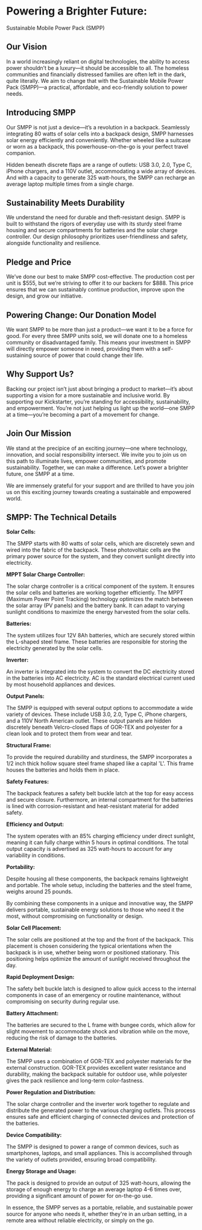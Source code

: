 # Powering a Brighter Future: 
Sustainable Mobile Power Pack (SMPP)

## Our Vision

In a world increasingly reliant on digital technologies, 
the ability to access power shouldn’t be a luxury—it should be accessible to all. 
The homeless communities and financially distressed families are often left in the dark, quite literally. 
We aim to change that with the Sustainable Mobile Power Pack (SMPP)—a practical, affordable, and eco-friendly solution to power needs.

## Introducing SMPP

Our SMPP is not just a device—it’s a revolution in a backpack. Seamlessly integrating 80 watts of solar cells into a backpack design, SMPP harnesses solar energy efficiently and conveniently. Whether wheeled like a suitcase or worn as a backpack, this powerhouse-on-the-go is your perfect travel companion.

Hidden beneath discrete flaps are a range of outlets: USB 3.0, 2.0, Type C, iPhone chargers, and a 110V outlet, accommodating a wide array of devices. And with a capacity to generate 325 watt-hours, the SMPP can recharge an average laptop multiple times from a single charge.

## Sustainability Meets Durability

We understand the need for durable and theft-resistant design. SMPP is built to withstand the rigors of everyday use with its sturdy steel frame housing and secure compartments for batteries and the solar charge controller. Our design philosophy prioritizes user-friendliness and safety, alongside functionality and resilience.

## Pledge and Price

We’ve done our best to make SMPP cost-effective. The production cost per unit is $555, but we’re striving to offer it to our backers for $888. This price ensures that we can sustainably continue production, improve upon the design, and grow our initiative.

## Powering Change: Our Donation Model

We want SMPP to be more than just a product—we want it to be a force for good. For every three SMPP units sold, we will donate one to a homeless community or disadvantaged family. This means your investment in SMPP will directly empower someone in need, providing them with a self-sustaining source of power that could change their life.

## Why Support Us?

Backing our project isn’t just about bringing a product to market—it’s about supporting a vision for a more sustainable and inclusive world. By supporting our Kickstarter, you’re standing for accessibility, sustainability, and empowerment. You’re not just helping us light up the world—one SMPP at a time—you’re becoming a part of a movement for change.

## Join Our Mission

We stand at the precipice of an exciting journey—one where technology, innovation, and social responsibility intersect. We invite you to join us on this path to illuminate lives, empower communities, and promote sustainability. Together, we can make a difference. Let’s power a brighter future, one SMPP at a time.

We are immensely grateful for your support and are thrilled to have you join us on this exciting journey towards creating a sustainable and empowered world.

## SMPP: The Technical Details

**Solar Cells:** 

The SMPP starts with 80 watts of solar cells, which are discretely sewn and wired into the fabric of the backpack. These photovoltaic cells are the primary power source for the system, and they convert sunlight directly into electricity. 

**MPPT Solar Charge Controller:** 

The solar charge controller is a critical component of the system. It ensures the solar cells and batteries are working together efficiently. The MPPT (Maximum Power Point Tracking) technology optimizes the match between the solar array (PV panels) and the battery bank. It can adapt to varying sunlight conditions to maximize the energy harvested from the solar cells.

**Batteries:**

The system utilizes four 12V 8Ah batteries, which are securely stored within the L-shaped steel frame. These batteries are responsible for storing the electricity generated by the solar cells. 

**Inverter:**

An inverter is integrated into the system to convert the DC electricity stored in the batteries into AC electricity. AC is the standard electrical current used by most household appliances and devices. 

**Output Panels:**

The SMPP is equipped with several output options to accommodate a wide variety of devices. These include USB 3.0, 2.0, Type C, iPhone chargers, and a 110V North American outlet. These output panels are hidden discretely beneath Velcro-closed flaps of GOR-TEX and polyester for a clean look and to protect them from wear and tear.

**Structural Frame:**

To provide the required durability and sturdiness, the SMPP incorporates a 1/2 inch thick hollow square steel frame shaped like a capital 'L'. This frame houses the batteries and holds them in place.

**Safety Features:**

The backpack features a safety belt buckle latch at the top for easy access and secure closure. Furthermore, an internal compartment for the batteries is lined with corrosion-resistant and heat-resistant material for added safety. 

**Efficiency and Output:**

The system operates with an 85% charging efficiency under direct sunlight, meaning it can fully charge within 5 hours in optimal conditions. The total output capacity is advertised as 325 watt-hours to account for any variability in conditions.

**Portability:**

Despite housing all these components, the backpack remains lightweight and portable. The whole setup, including the batteries and the steel frame, weighs around 25 pounds. 

By combining these components in a unique and innovative way, the SMPP delivers portable, sustainable energy solutions to those who need it the most, without compromising on functionality or design.

**Solar Cell Placement:**

The solar cells are positioned at the top and the front of the backpack. This placement is chosen considering the typical orientations when the backpack is in use, whether being worn or positioned stationary. This positioning helps optimize the amount of sunlight received throughout the day.

**Rapid Deployment Design:**

The safety belt buckle latch is designed to allow quick access to the internal components in case of an emergency or routine maintenance, without compromising on security during regular use.

**Battery Attachment:**

The batteries are secured to the L frame with bungee cords, which allow for slight movement to accommodate shock and vibration while on the move, reducing the risk of damage to the batteries.

**External Material:**

The SMPP uses a combination of GOR-TEX and polyester materials for the external construction. GOR-TEX provides excellent water resistance and durability, making the backpack suitable for outdoor use, while polyester gives the pack resilience and long-term color-fastness.

**Power Regulation and Distribution:**

The solar charge controller and the inverter work together to regulate and distribute the generated power to the various charging outlets. This process ensures safe and efficient charging of connected devices and protection of the batteries.

**Device Compatibility:**

The SMPP is designed to power a range of common devices, such as smartphones, laptops, and small appliances. This is accomplished through the variety of outlets provided, ensuring broad compatibility.

**Energy Storage and Usage:**

The pack is designed to provide an output of 325 watt-hours, allowing the storage of enough energy to charge an average laptop 4-6 times over, providing a significant amount of power for on-the-go use.

In essence, the SMPP serves as a portable, reliable, and sustainable power source for anyone who needs it, whether they're in an urban setting, in a remote area without reliable electricity, or simply on the go.
